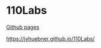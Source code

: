# 110Labs

[Github pages](https://jvhuebner.github.io/110Labs/)

https://jvhuebner.github.io/110Labs/
